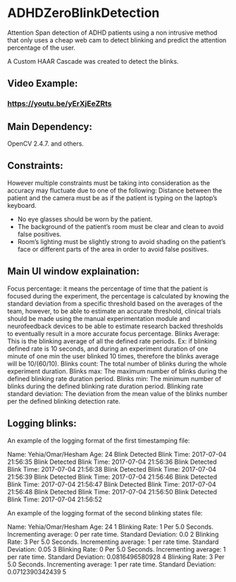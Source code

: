 # ADHDZeroBlinkDetection
Attention Span detection of ADHD patients using a non intrusive method that only uses a cheap web cam to detect blinking and predict the attention percentage of the user.

A Custom HAAR Cascade was created to detect the blinks. 

## Video Example: 
### https://youtu.be/yErXjEeZRts

## Main Dependency: 
OpenCV 2.4.7.
and others.


## Constraints:

However multiple constraints must be taking into consideration as the accuracy may fluctuate due to one of the following:
Distance between the patient and the camera must be as if the patient is typing on the laptop’s keyboard.
- No eye glasses should be worn by the patient. 
- The background of the patient’s room must be clear and clean to avoid false positives.
- Room’s lighting must be slightly strong to avoid shading on the patient’s face or different parts of the area in order to avoid false positives.

## Main UI window explaination: 

Focus percentage: it means the percentage of time that the patient is focused during the experiment, the percentage is calculated by knowing the standard deviation from a specific threshold based on the averages of the team, however, to be able to estimate an accurate threshold, clinical trials should be made using the manual experimentation module and neurofeedback devices to be able to estimate research backed thresholds to eventually result in a more accurate focus percentage.
Blinks Average: This is the blinking average of all the defined rate periods. Ex: if blinking defined rate is 10 seconds, and during an experiment duration of one minute of one min the user blinked 10 times, therefore the blinks average will be 10/(60/10).
Blinks count: The total number of blinks during the whole experiment duration.
Blinks max: The maximum number of blinks during the defined blinking rate duration period.
Blinks min: The minimum number of blinks during the defined blinking rate duration period.
Blinking rate standard deviation: The deviation from the mean value of the blinks number per the defined blinking detection rate. 

## Logging blinks: 

An example of the logging format of the first timestamping file: 
 
Name: Yehia/Omar/Hesham
Age: 24
Blink Detected
Blink Time:  2017-07-04 21:56:35
Blink Detected
Blink Time:  2017-07-04 21:56:36
Blink Detected
Blink Time:  2017-07-04 21:56:38
Blink Detected
Blink Time:  2017-07-04 21:56:39
Blink Detected
Blink Time:  2017-07-04 21:56:46
Blink Detected
Blink Time:  2017-07-04 21:56:47
Blink Detected
Blink Time:  2017-07-04 21:56:48
Blink Detected
Blink Time:  2017-07-04 21:56:50
Blink Detected
Blink Time:  2017-07-04 21:56:52


An example of the logging format of the second blinking states file: 


Name: Yehia/Omar/Hesham
Age: 24
1
Blinking Rate: 1 Per 5.0 Seconds.
Incrementing average: 0 per rate time.
Standard Deviation: 0.0
2
Blinking Rate: 3 Per 5.0 Seconds.
Incrementing average: 1 per rate time.
Standard Deviation: 0.05
3
Blinking Rate: 0 Per 5.0 Seconds.
Incrementing average: 1 per rate time.
Standard Deviation: 0.0816496580928
4
Blinking Rate: 3 Per 5.0 Seconds.
Incrementing average: 1 per rate time.
Standard Deviation: 0.0712390342439
5



